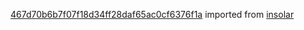 [467d70b6b7f07f18d34ff28daf65ac0cf6376f1a](https://github.com/insolar/insolar/commit/467d70b6b7f07f18d34ff28daf65ac0cf6376f1a) imported from [insolar](https://github.com/insolar/insolar)
